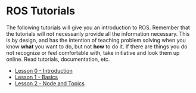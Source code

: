 # ROS Tutorials

The following tutorials will give you an introduction to ROS. Remember that the tutorials will not necessarily provide all the information necessary. This is by design, and has the intention of teaching problem solving when you know **what** you want to do, but not **how** to do it. If there are things you do not recognize or feel comfortable with, take initiative and look them up online. Read tutorials, documentation, etc.

* [Lesson 0 - Introduction](lesson-0-introduction.md)
* [Lesson 1 - Basics](lesson-1-basics.md)
* [Lesson 2 - Node and Topics](lesson-2-nodes-and-topics.md)
